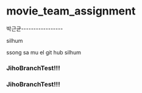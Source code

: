 # movie_team_assignment


박근균-----------------








silhum





ssong sa mu el 
git hub silhum


### JihoBranchTest!!!

<!-- 수정중입니다. 송사무엘 -->

<!-- 수정 2차입니다. 송사무엘 -->

<!-- 수정 3차입니다. 송사무엘 -->

### JihoBranchTest!!!

<!-- 수정 4차입니다. 송사무엘 라라라라라라라 -->

<!-- 수정 5차입니다. 송사무엘 라라라라라라라 -->